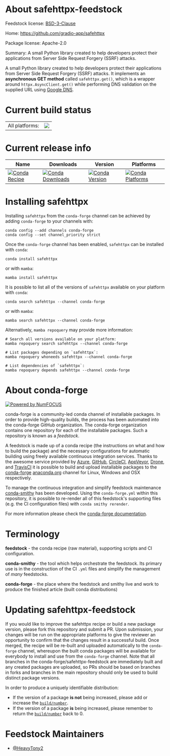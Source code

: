 About safehttpx-feedstock
=========================

Feedstock license: [BSD-3-Clause](https://github.com/conda-forge/safehttpx-feedstock/blob/main/LICENSE.txt)

Home: https://github.com/gradio-app/safehttpx

Package license: Apache-2.0

Summary: A small Python library created to help developers protect their applications from Server Side Request Forgery (SSRF) attacks.

A small Python library created to help developers protect their applications from Server Side Request Forgery (SSRF) attacks.
It implements an **asynchronous GET method** called `safehttpx.get()`, which is a wrapper around `httpx.AsyncClient.get()`
while performing DNS validation on the supplied URL using [Google DNS](https://developers.google.com/speed/public-dns).


Current build status
====================


<table><tr><td>All platforms:</td>
    <td>
      <a href="https://dev.azure.com/conda-forge/feedstock-builds/_build/latest?definitionId=24001&branchName=main">
        <img src="https://dev.azure.com/conda-forge/feedstock-builds/_apis/build/status/safehttpx-feedstock?branchName=main">
      </a>
    </td>
  </tr>
</table>

Current release info
====================

| Name | Downloads | Version | Platforms |
| --- | --- | --- | --- |
| [![Conda Recipe](https://img.shields.io/badge/recipe-safehttpx-green.svg)](https://anaconda.org/conda-forge/safehttpx) | [![Conda Downloads](https://img.shields.io/conda/dn/conda-forge/safehttpx.svg)](https://anaconda.org/conda-forge/safehttpx) | [![Conda Version](https://img.shields.io/conda/vn/conda-forge/safehttpx.svg)](https://anaconda.org/conda-forge/safehttpx) | [![Conda Platforms](https://img.shields.io/conda/pn/conda-forge/safehttpx.svg)](https://anaconda.org/conda-forge/safehttpx) |

Installing safehttpx
====================

Installing `safehttpx` from the `conda-forge` channel can be achieved by adding `conda-forge` to your channels with:

```
conda config --add channels conda-forge
conda config --set channel_priority strict
```

Once the `conda-forge` channel has been enabled, `safehttpx` can be installed with `conda`:

```
conda install safehttpx
```

or with `mamba`:

```
mamba install safehttpx
```

It is possible to list all of the versions of `safehttpx` available on your platform with `conda`:

```
conda search safehttpx --channel conda-forge
```

or with `mamba`:

```
mamba search safehttpx --channel conda-forge
```

Alternatively, `mamba repoquery` may provide more information:

```
# Search all versions available on your platform:
mamba repoquery search safehttpx --channel conda-forge

# List packages depending on `safehttpx`:
mamba repoquery whoneeds safehttpx --channel conda-forge

# List dependencies of `safehttpx`:
mamba repoquery depends safehttpx --channel conda-forge
```


About conda-forge
=================

[![Powered by
NumFOCUS](https://img.shields.io/badge/powered%20by-NumFOCUS-orange.svg?style=flat&colorA=E1523D&colorB=007D8A)](https://numfocus.org)

conda-forge is a community-led conda channel of installable packages.
In order to provide high-quality builds, the process has been automated into the
conda-forge GitHub organization. The conda-forge organization contains one repository
for each of the installable packages. Such a repository is known as a *feedstock*.

A feedstock is made up of a conda recipe (the instructions on what and how to build
the package) and the necessary configurations for automatic building using freely
available continuous integration services. Thanks to the awesome service provided by
[Azure](https://azure.microsoft.com/en-us/services/devops/), [GitHub](https://github.com/),
[CircleCI](https://circleci.com/), [AppVeyor](https://www.appveyor.com/),
[Drone](https://cloud.drone.io/welcome), and [TravisCI](https://travis-ci.com/)
it is possible to build and upload installable packages to the
[conda-forge](https://anaconda.org/conda-forge) [anaconda.org](https://anaconda.org/)
channel for Linux, Windows and OSX respectively.

To manage the continuous integration and simplify feedstock maintenance
[conda-smithy](https://github.com/conda-forge/conda-smithy) has been developed.
Using the ``conda-forge.yml`` within this repository, it is possible to re-render all of
this feedstock's supporting files (e.g. the CI configuration files) with ``conda smithy rerender``.

For more information please check the [conda-forge documentation](https://conda-forge.org/docs/).

Terminology
===========

**feedstock** - the conda recipe (raw material), supporting scripts and CI configuration.

**conda-smithy** - the tool which helps orchestrate the feedstock.
                   Its primary use is in the construction of the CI ``.yml`` files
                   and simplify the management of *many* feedstocks.

**conda-forge** - the place where the feedstock and smithy live and work to
                  produce the finished article (built conda distributions)


Updating safehttpx-feedstock
============================

If you would like to improve the safehttpx recipe or build a new
package version, please fork this repository and submit a PR. Upon submission,
your changes will be run on the appropriate platforms to give the reviewer an
opportunity to confirm that the changes result in a successful build. Once
merged, the recipe will be re-built and uploaded automatically to the
`conda-forge` channel, whereupon the built conda packages will be available for
everybody to install and use from the `conda-forge` channel.
Note that all branches in the conda-forge/safehttpx-feedstock are
immediately built and any created packages are uploaded, so PRs should be based
on branches in forks and branches in the main repository should only be used to
build distinct package versions.

In order to produce a uniquely identifiable distribution:
 * If the version of a package **is not** being increased, please add or increase
   the [``build/number``](https://docs.conda.io/projects/conda-build/en/latest/resources/define-metadata.html#build-number-and-string).
 * If the version of a package **is** being increased, please remember to return
   the [``build/number``](https://docs.conda.io/projects/conda-build/en/latest/resources/define-metadata.html#build-number-and-string)
   back to 0.

Feedstock Maintainers
=====================

* [@HeavyTony2](https://github.com/HeavyTony2/)

